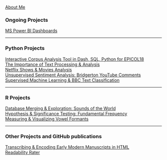 [About Me](/posts/about.md)

### Ongoing Projects
[MS Power BI Dashboards](/posts/PowerBI.md)<br/>

---
### Python Projects
[Interactive Corpus Analysis Tool in Dash, SQL, Python for EPICOL18](/posts/epicol18_dash.md)<br/>
[The Importance of Text Processing & Analysis](/posts/dramatictext.md)<br/>
[Netflix Shows & Movies Analysis](/posts/movies.md)<br/>
[Unsupervised Sentiment Analysis: Bridgerton YouTube Comments](/posts/sentiment_bridgerton.md)<br/>
[Supervised Machine Learning & BBC Text Classification](/posts/ml_classificationtext.md)
<!--<img src="images/dummy_thumbnail.jpg?raw=true"/>-->

---
### R Projects
[Database Merging & Exploration: Sounds of the World](/posts/phoible.md)<br/>
[Hypothesis & Significance Testing: Fundamental Frequency](/posts/praat_vowels1_2.md)<br/>
[Measuring & Visualizing Vowel Formants](/posts/praat_vowels2_2.md)

---
### Other Projects and GitHub publications
[Transcribing & Encoding Early Modern Manuscripts in HTML](/posts/manuscript.md)<br/>
[Readability Rater](https://github.com/ycvogt/readability)
